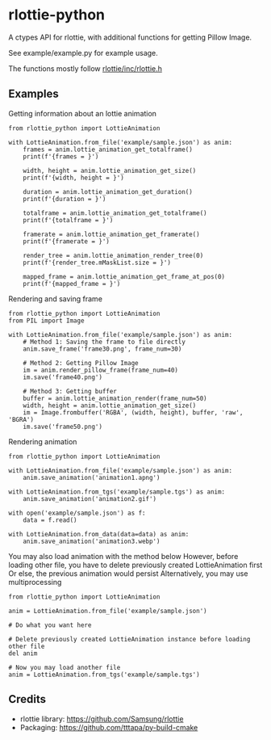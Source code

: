 # rlottie-python

A ctypes API for rlottie, with additional functions for getting Pillow Image.

See example/example.py for example usage.

The functions mostly follow [rlottie/inc/rlottie.h](https://github.com/Samsung/rlottie/blob/master/inc/rlottie.h)

## Examples
Getting information about an lottie animation
```
from rlottie_python import LottieAnimation

with LottieAnimation.from_file('example/sample.json') as anim:
    frames = anim.lottie_animation_get_totalframe()
    print(f'{frames = }')

    width, height = anim.lottie_animation_get_size()
    print(f'{width, height = }')

    duration = anim.lottie_animation_get_duration()
    print(f'{duration = }')

    totalframe = anim.lottie_animation_get_totalframe()
    print(f'{totalframe = }')

    framerate = anim.lottie_animation_get_framerate()
    print(f'{framerate = }')

    render_tree = anim.lottie_animation_render_tree(0)
    print(f'{render_tree.mMaskList.size = }')

    mapped_frame = anim.lottie_animation_get_frame_at_pos(0)
    print(f'{mapped_frame = }')
```

Rendering and saving frame
```
from rlottie_python import LottieAnimation
from PIL import Image

with LottieAnimation.from_file('example/sample.json') as anim:
    # Method 1: Saving the frame to file directly
    anim.save_frame('frame30.png', frame_num=30)

    # Method 2: Getting Pillow Image
    im = anim.render_pillow_frame(frame_num=40)
    im.save('frame40.png')

    # Method 3: Getting buffer
    buffer = anim.lottie_animation_render(frame_num=50)
    width, height = anim.lottie_animation_get_size()
    im = Image.frombuffer('RGBA', (width, height), buffer, 'raw', 'BGRA')
    im.save('frame50.png')
```

Rendering animation
```
from rlottie_python import LottieAnimation

with LottieAnimation.from_file('example/sample.json') as anim:
    anim.save_animation('animation1.apng')

with LottieAnimation.from_tgs('example/sample.tgs') as anim:
    anim.save_animation('animation2.gif')

with open('example/sample.json') as f:
    data = f.read()

with LottieAnimation.from_data(data=data) as anim:
    anim.save_animation('animation3.webp')
```

You may also load animation with the method below
However, before loading other file, you have to delete previously created LottieAnimation first
Or else, the previous animation would persist
Alternatively, you may use multiprocessing
```
from rlottie_python import LottieAnimation

anim = LottieAnimation.from_file('example/sample.json')

# Do what you want here

# Delete previously created LottieAnimation instance before loading other file
del anim

# Now you may load another file
anim = LottieAnimation.from_tgs('example/sample.tgs')
```

## Credits
- rlottie library: https://github.com/Samsung/rlottie
- Packaging: https://github.com/tttapa/py-build-cmake
